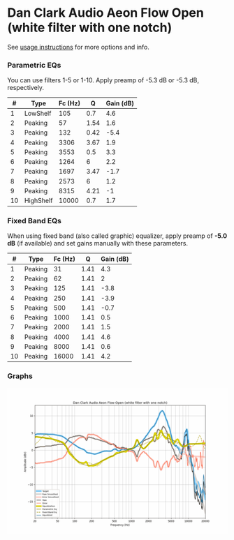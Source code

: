 # Dan Clark Audio Aeon Flow Open (white filter with one notch)
See [usage instructions](https://github.com/jaakkopasanen/AutoEq#usage) for more options and info.

### Parametric EQs
You can use filters 1-5 or 1-10. Apply preamp of -5.3 dB or -5.3 dB, respectively.

|   # | Type      |   Fc (Hz) |    Q |   Gain (dB) |
|-----|-----------|-----------|------|-------------|
|   1 | LowShelf  |       105 | 0.7  |         4.6 |
|   2 | Peaking   |        57 | 1.54 |         1.6 |
|   3 | Peaking   |       132 | 0.42 |        -5.4 |
|   4 | Peaking   |      3306 | 3.67 |         1.9 |
|   5 | Peaking   |      3553 | 0.5  |         3.3 |
|   6 | Peaking   |      1264 | 6    |         2.2 |
|   7 | Peaking   |      1697 | 3.47 |        -1.7 |
|   8 | Peaking   |      2573 | 6    |         1.2 |
|   9 | Peaking   |      8315 | 4.21 |        -1   |
|  10 | HighShelf |     10000 | 0.7  |         1.7 |

### Fixed Band EQs
When using fixed band (also called graphic) equalizer, apply preamp of **-5.0 dB** (if available) and set gains manually with these parameters.

|   # | Type    |   Fc (Hz) |    Q |   Gain (dB) |
|-----|---------|-----------|------|-------------|
|   1 | Peaking |        31 | 1.41 |         4.3 |
|   2 | Peaking |        62 | 1.41 |         2   |
|   3 | Peaking |       125 | 1.41 |        -3.8 |
|   4 | Peaking |       250 | 1.41 |        -3.9 |
|   5 | Peaking |       500 | 1.41 |        -0.7 |
|   6 | Peaking |      1000 | 1.41 |         0.5 |
|   7 | Peaking |      2000 | 1.41 |         1.5 |
|   8 | Peaking |      4000 | 1.41 |         4.6 |
|   9 | Peaking |      8000 | 1.41 |         0.6 |
|  10 | Peaking |     16000 | 1.41 |         4.2 |

### Graphs
![](./Dan%20Clark%20Audio%20Aeon%20Flow%20Open%20(white%20filter%20with%20one%20notch).png)
